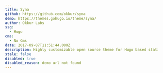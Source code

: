 ```yaml
---
title: Syna
github: https://github.com/okkur/syna
demo: https://themes.gohugo.io/theme/syna/
author: Okkur Labs
ssg:
  - Hugo
cms:
  - No Cms
date: 2017-09-07T11:51:44.000Z
description: Highly customizable open source theme for Hugo based static websites
stale: false
disabled: true
disabled_reason: demo url not found
---
```

